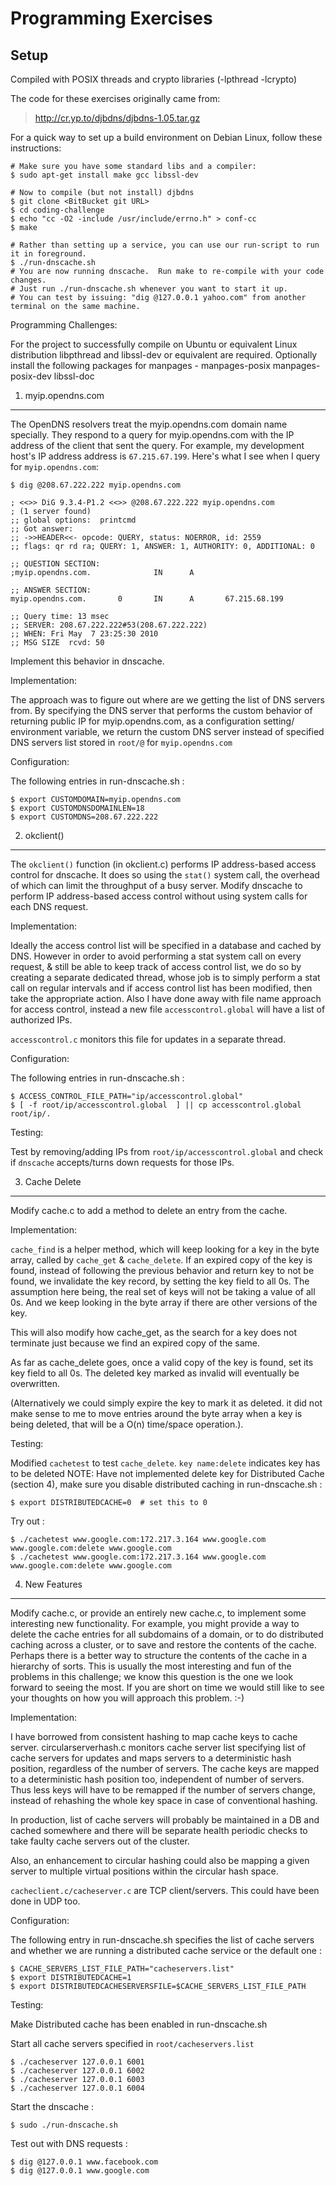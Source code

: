 Programming Exercises
=======================

Setup
------
Compiled with POSIX threads and crypto libraries (-lpthread -lcrypto)

The code for these exercises originally came from:
> http://cr.yp.to/djbdns/djbdns-1.05.tar.gz

For a quick way to set up a build environment on Debian Linux, follow these instructions:

    # Make sure you have some standard libs and a compiler:
    $ sudo apt-get install make gcc libssl-dev
    
    # Now to compile (but not install) djbdns
    $ git clone <BitBucket git URL>
    $ cd coding-challenge
    $ echo "cc -O2 -include /usr/include/errno.h" > conf-cc
    $ make

    # Rather than setting up a service, you can use our run-script to run it in foreground.
    $ ./run-dnscache.sh
    # You are now running dnscache.  Run make to re-compile with your code changes.
    # Just run ./run-dnscache.sh whenever you want to start it up.
    # You can test by issuing: "dig @127.0.0.1 yahoo.com" from another terminal on the same machine.


Programming Challenges:

For the project to successfully compile on Ubuntu or equivalent Linux distribution libpthread and libssl-dev or equivalent are required.
Optionally install the following packages for manpages - manpages-posix manpages-posix-dev libssl-doc

1. myip.opendns.com
----------------

The OpenDNS resolvers treat the myip.opendns.com domain name
specially.  They respond to a query for myip.opendns.com with the IP
address of the client that sent the query.  For example, my
development host's IP address address is `67.215.67.199`.  Here's what I
see when I query for `myip.opendns.com`:

    $ dig @208.67.222.222 myip.opendns.com
    
    ; <<>> DiG 9.3.4-P1.2 <<>> @208.67.222.222 myip.opendns.com
    ; (1 server found)
    ;; global options:  printcmd
    ;; Got answer:
    ;; ->>HEADER<<- opcode: QUERY, status: NOERROR, id: 2559
    ;; flags: qr rd ra; QUERY: 1, ANSWER: 1, AUTHORITY: 0, ADDITIONAL: 0
    
    ;; QUESTION SECTION:
    ;myip.opendns.com.              IN      A
    
    ;; ANSWER SECTION:
    myip.opendns.com.       0       IN      A       67.215.68.199

    ;; Query time: 13 msec
    ;; SERVER: 208.67.222.222#53(208.67.222.222)
    ;; WHEN: Fri May  7 23:25:30 2010
    ;; MSG SIZE  rcvd: 50

Implement this behavior in dnscache.

Implementation:

The approach was to figure out where are we getting the list of DNS servers from.
By specifying the DNS server that performs the custom behavior of returning public IP
for myip.opendns.com, as a configuration setting/ environment variable, we return the
custom DNS server instead of specified DNS servers list stored in `root/@` for `myip.opendns.com`

Configuration:

The following entries in run-dnscache.sh :

    $ export CUSTOMDOMAIN=myip.opendns.com
    $ export CUSTOMDNSDOMAINLEN=18
    $ export CUSTOMDNS=208.67.222.222


2. okclient()
----------------

The `okclient()` function (in okclient.c) performs IP address-based
access control for dnscache.  It does so using the `stat()` system call,
the overhead of which can limit the throughput of a busy server.
Modify dnscache to perform IP address-based access control without
using system calls for each DNS request.

Implementation:

Ideally the access control list will be specified in a database and cached by DNS.
However in order to avoid performing a stat system call on every request, & still be
able to keep track of access control list, we do so by creating a separate dedicated thread,
whose job is to simply perform a stat call on regular intervals and if access control list has
been modified, then take the appropriate action.
Also I have done away with file name approach for access control, instead a new file `accesscontrol.global`
will have a list of authorized IPs.

`accesscontrol.c` monitors this file for updates in a separate thread.

Configuration:

The following entries in run-dnscache.sh :

    $ ACCESS_CONTROL_FILE_PATH="ip/accesscontrol.global"
    $ [ -f root/ip/accesscontrol.global  ] || cp accesscontrol.global root/ip/.


Testing:

Test by removing/adding IPs from `root/ip/accesscontrol.global` and check if `dnscache` accepts/turns down
requests for those IPs.

3. Cache Delete
-----------------

Modify cache.c to add a method to delete an entry from the cache.

Implementation:

`cache_find` is a helper method, which will keep looking for a key in the byte array, called by `cache_get` & `cache_delete`.
If an expired copy of the key is found, instead of following the previous behavior and return key to not be found,
we invalidate the key record, by setting the key field to all 0s. The assumption here being, the real set of keys
will not be taking a value of all 0s. And we keep looking in the byte array if there are other versions of the key.

This will also modify how cache_get, as the search for a key does not terminate just because we find an expired copy of the same.

As far as cache_delete goes, once a valid copy of the key is found, set its key field to all 0s.
The deleted key marked as invalid will eventually be overwritten.

(Alternatively we could simply expire the key to mark it as deleted.
it did not make sense to me to move entries around the byte array when a key is being deleted,
that will be a O(n) time/space operation.).

Testing:

Modified `cachetest` to test `cache_delete`.
`key name:delete` indicates key has to be deleted
NOTE: Have not implemented delete key for Distributed Cache (section 4), make sure you disable
distributed caching in run-dnscache.sh :

    $ export DISTRIBUTEDCACHE=0  # set this to 0


Try out :

    $ ./cachetest www.google.com:172.217.3.164 www.google.com www.google.com:delete www.google.com
    $ ./cachetest www.google.com:172.217.3.164 www.google.com www.google.com:delete www.google.com

4. New Features
----------------
Modify cache.c, or provide an
entirely new cache.c, to implement some interesting new functionality.
For example, you might provide a way to delete the cache entries for
all subdomains of a domain, or to do distributed caching across a
cluster, or to save and restore the contents of the cache.  Perhaps
there is a better way to structure the contents of the cache in a
hierarchy of sorts.  This is usually the most interesting and fun of
the problems in this challenge;  we know this question is the one we
look forward to seeing the most. If you are short on time we would
still like to see your thoughts on how you will approach this problem. :-)


Implementation:

I have borrowed from consistent hashing to map cache keys to cache server.
circularserverhash.c monitors cache server list specifying list of cache servers for updates
and maps servers to a deterministic hash position, regardless of the number of servers.
The cache keys are mapped to a deterministic hash position too, independent of number of servers.
Thus less keys will have to be remapped if the number of servers change, instead of rehashing
the whole key space in case of conventional hashing.

In production, list of cache servers will probably be maintained in a DB and cached somewhere and
there will be separate health periodic checks to take faulty cache servers out of the cluster.

Also, an enhancement to circular hashing could also be mapping a given server to multiple virtual positions
within the circular hash space.

`cacheclient.c/cacheserver.c` are TCP client/servers. This could have been done in UDP too.


Configuration:

The following entry in run-dnscache.sh specifies the list of cache servers
and whether we are running a distributed cache service or the default one :

    $ CACHE_SERVERS_LIST_FILE_PATH="cacheservers.list"
    $ export DISTRIBUTEDCACHE=1
    $ export DISTRIBUTEDCACHESERVERSFILE=$CACHE_SERVERS_LIST_FILE_PATH


Testing:

Make Distributed cache has been enabled in run-dnscache.sh

Start all cache servers specified in `root/cacheservers.list`

    $ ./cacheserver 127.0.0.1 6001
    $ ./cacheserver 127.0.0.1 6002
    $ ./cacheserver 127.0.0.1 6003
    $ ./cacheserver 127.0.0.1 6004

Start the dnscache :

    $ sudo ./run-dnscache.sh

Test out with DNS requests :

    $ dig @127.0.0.1 www.facebook.com
    $ dig @127.0.0.1 www.google.com

